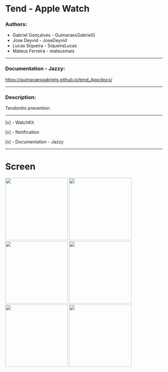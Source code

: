 # Tend - Apple Watch

### Authors:

- Gabriel Gonçalves - GuimaraesGabrielG
- Jose Deyvid - JoseDeyvid 
- Lucas Siqueira - SiqueiraLucas
- Mateus Ferreira - mateusmais 

---
### Documentation - Jazzy:

https://guimaraesgabrielg.github.io/tend_App/docs/

---
### Description:

Tendonitis prevention

---
[x] - WatchKit

[x] - Notification

[x] - Documentation - Jazzy

---
# Screen

<img src="https://user-images.githubusercontent.com/47581150/91503388-b1958900-e8a0-11ea-9c1d-a63c20fa7fcb.png" width="200"> <img src="https://user-images.githubusercontent.com/47581150/91487167-bac42d00-e883-11ea-8d71-e37c36aad4ca.png" width="200"> <img src="https://user-images.githubusercontent.com/47581150/91487172-bc8df080-e883-11ea-96a0-91cc66e49454.png" width="200"> <img src="https://user-images.githubusercontent.com/47581150/91487181-be57b400-e883-11ea-82b5-72b26464a402.png" width="200"> <img src="https://user-images.githubusercontent.com/47581150/91487192-c1eb3b00-e883-11ea-8bda-b6db105765ab.png" width="200"> <img src="https://user-images.githubusercontent.com/47581150/91487193-c283d180-e883-11ea-82aa-48e8e976843f.png" width="200"> 

